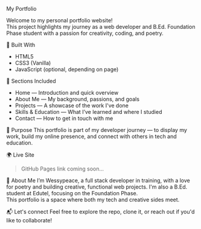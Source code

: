 My Portfolio

Welcome to my personal portfolio website!  
This project highlights my journey as a web developer and B.Ed. Foundation Phase student with a passion for creativity, coding, and poetry.

🔧 Built With
- HTML5
- CSS3 (Vanilla)
- JavaScript (optional, depending on page)

📌 Sections Included
- Home — Introduction and quick overview
- About Me — My background, passions, and goals
- Projects — A showcase of the work I've done
- Skills & Education — What I’ve learned and where I studied
- Contact — How to get in touch with me

🚀 Purpose
This portfolio is part of my developer journey — to display my work, build my online presence, and connect with others in tech and education.

 🌍 Live Site
> GitHub Pages link coming soon...

👤 About Me
I’m Wessypeace, a full stack developer in training, with a love for poetry and building creative, functional web projects. I'm also a B.Ed. student at Edutel, focusing on the Foundation Phase.  
This portfolio is a space where both my tech and creative sides meet.



📬 Let's connect 
Feel free to explore the repo, clone it, or reach out if you'd like to collaborate!
